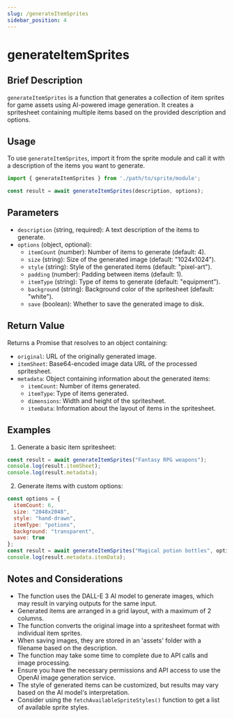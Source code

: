 ```yaml
---
slug: /generateItemSprites
sidebar_position: 4
---
```


# generateItemSprites

## Brief Description

`generateItemSprites` is a function that generates a collection of item sprites for game assets using AI-powered image generation. It creates a spritesheet containing multiple items based on the provided description and options.

## Usage

To use `generateItemSprites`, import it from the sprite module and call it with a description of the items you want to generate.

```javascript
import { generateItemSprites } from './path/to/sprite/module';

const result = await generateItemSprites(description, options);
```

## Parameters

- `description` (string, required): A text description of the items to generate.
- `options` (object, optional):
  - `itemCount` (number): Number of items to generate (default: 4).
  - `size` (string): Size of the generated image (default: "1024x1024").
  - `style` (string): Style of the generated items (default: "pixel-art").
  - `padding` (number): Padding between items (default: 1).
  - `itemType` (string): Type of items to generate (default: "equipment").
  - `background` (string): Background color of the spritesheet (default: "white").
  - `save` (boolean): Whether to save the generated image to disk.

## Return Value

Returns a Promise that resolves to an object containing:
- `original`: URL of the originally generated image.
- `itemSheet`: Base64-encoded image data URL of the processed spritesheet.
- `metadata`: Object containing information about the generated items:
  - `itemCount`: Number of items generated.
  - `itemType`: Type of items generated.
  - `dimensions`: Width and height of the spritesheet.
  - `itemData`: Information about the layout of items in the spritesheet.

## Examples

1. Generate a basic item spritesheet:
```javascript
const result = await generateItemSprites("Fantasy RPG weapons");
console.log(result.itemSheet);
console.log(result.metadata);
```

2. Generate items with custom options:
```javascript
const options = {
  itemCount: 6,
  size: "2048x2048",
  style: "hand-drawn",
  itemType: "potions",
  background: "transparent",
  save: true
};
const result = await generateItemSprites("Magical potion bottles", options);
console.log(result.metadata.itemData);
```

## Notes and Considerations

- The function uses the DALL-E 3 AI model to generate images, which may result in varying outputs for the same input.
- Generated items are arranged in a grid layout, with a maximum of 2 columns.
- The function converts the original image into a spritesheet format with individual item sprites.
- When saving images, they are stored in an 'assets' folder with a filename based on the description.
- The function may take some time to complete due to API calls and image processing.
- Ensure you have the necessary permissions and API access to use the OpenAI image generation service.
- The style of generated items can be customized, but results may vary based on the AI model's interpretation.
- Consider using the `fetchAvailableSpriteStyles()` function to get a list of available sprite styles.